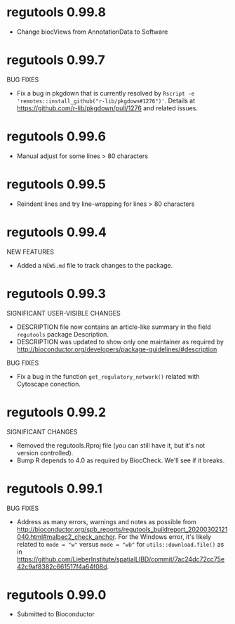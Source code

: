 # regutools 0.99.8

* Change biocViews from AnnotationData to Software 


# regutools 0.99.7

BUG FIXES

* Fix a bug in pkgdown that is currently resolved by
`Rscript -e 'remotes::install_github("r-lib/pkgdown#1276")'`. 
Details at https://github.com/r-lib/pkgdown/pull/1276 and
related issues.

# regutools 0.99.6

* Manual adjust for some lines > 80 characters

# regutools 0.99.5

* Reindent lines and try line-wrapping for lines > 80 characters

# regutools 0.99.4

NEW FEATURES

* Added a `NEWS.md` file to track changes to the package.

# regutools 0.99.3

SIGNIFICANT USER-VISIBLE CHANGES

* DESCRIPTION file now contains an article-like summary in the field `regutools` package Description.
* DESCRIPTION was updated to show only one maintainer as required by http://bioconductor.org/developers/package-guidelines/#description

BUG FIXES

* Fix a bug in the function `get_regulatory_network()` related with Cytoscape conection.

# regutools 0.99.2

SIGNIFICANT CHANGES

* Removed the regutools.Rproj file (you can still have it, but it's not
version controlled).
* Bump R depends to 4.0 as required by BiocCheck. We'll see if it breaks.

# regutools 0.99.1

BUG FIXES

* Address as many errors, warnings and notes as possible from
http://bioconductor.org/spb_reports/regutools_buildreport_20200302121040.html#malbec2_check_anchor. For the Windows error, it's likely related to `mode = "w"` versus
`mode = "wb"` for `utils::download.file()` as in 
https://github.com/LieberInstitute/spatialLIBD/commit/7ac24dc72cc75e42c9af8382c661517f4a64f08d.

# regutools 0.99.0

* Submitted to Bioconductor
